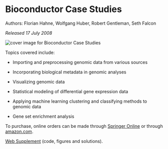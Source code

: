 # Bioconductor Case Studies #

Authors: Florian Hahne, Wolfgang Huber, Robert Gentleman, Seth Falcon

*Released 17 July 2008*

![cover image for Bioconductor Case Studies](web-supplement/book.jpg)

Topics covered include:

* Importing and preprocessing genomic data from various sources

* Incorporating biological metadata in genomic analyses

* Visualizing genomic data

* Statistical modeling of differential gene expression data

* Applying machine learning clustering and classifying methods to
  genomic data

* Gene set enrichment analysis

To purchase, online orders can be made through [Springer Online][1] or
through [amazon.com][2].

[Web Supplement][3] (code, figures and solutions).


[1]: http://www.springer.com/statistics/stats+life+sci/book/978-0-387-77239-4
[2]: http://www.amazon.com/Bioconductor-Case-Studies-Use-R/dp/0387772391/ref=sr_1_1?ie=UTF8&s=books&qid=1212092348&sr=1-1
[3]: web-supplement/
